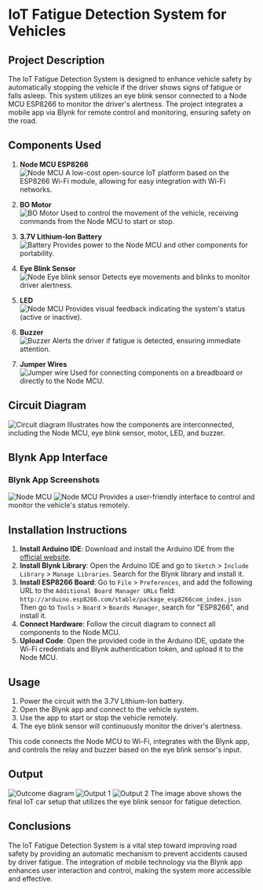 
# IoT Fatigue Detection System for Vehicles

## Project Description
The IoT Fatigue Detection System is designed to enhance vehicle safety by automatically stopping the vehicle if the driver shows signs of fatigue or falls asleep. This system utilizes an eye blink sensor connected to a Node MCU ESP8266 to monitor the driver's alertness. The project integrates a mobile app via Blynk for remote control and monitoring, ensuring safety on the road.

## Components Used

1. **Node MCU ESP8266**  
   <img src="img/NODE MCU.png" alt="Node MCU"/> 
   A low-cost open-source IoT platform based on the ESP8266 Wi-Fi module, allowing for easy integration with Wi-Fi networks.

1. **BO Motor**  
   <img src="img/bo motor.jpg" alt="BO Motor"/> 
   Used to control the movement of the vehicle, receiving commands from the Node MCU to start or stop.

2. **3.7V Lithium-Ion Battery**  
   <img src="img/battery.jpeg" alt="Battery"/> 
   Provides power to the Node MCU and other components for portability.

3. **Eye Blink Sensor**  
   <img src="img/sensor.webp" alt="Node Eye blink sensor"/> 
   Detects eye movements and blinks to monitor driver alertness.

4. **LED**  
   <img src="" alt="Node MCU"/> 
   Provides visual feedback indicating the system's status (active or inactive).

5. **Buzzer**  
   <img src="img/buzzer.jpeg" alt="Buzzer"/> 
   Alerts the driver if fatigue is detected, ensuring immediate attention.

6. **Jumper Wires**  
   <img src="img/wire.jpeg" alt="Jumper wire"/>
   Used for connecting components on a breadboard or directly to the Node MCU.

## Circuit Diagram
<img src="img/circuit diagram.png" alt="Circuit diagram"/>  
Illustrates how the components are interconnected, including the Node MCU, eye blink sensor, motor, LED, and buzzer.

## Blynk App Interface
### Blynk App Screenshots
<img src="" alt="Node MCU"/> 
<img src="" alt="Node MCU"/>
Provides a user-friendly interface to control and monitor the vehicle's status remotely.

## Installation Instructions
1. **Install Arduino IDE**: Download and install the Arduino IDE from the [official website](https://www.arduino.cc/en/software).
2. **Install Blynk Library**: Open the Arduino IDE and go to `Sketch` > `Include Library` > `Manage Libraries`. Search for the Blynk library and install it.
3. **Install ESP8266 Board**: Go to `File` > `Preferences`, and add the following URL to the `Additional Board Manager URLs` field:  
   `http://arduino.esp8266.com/stable/package_esp8266com_index.json`  
   Then go to `Tools` > `Board` > `Boards Manager`, search for "ESP8266", and install it.
4. **Connect Hardware**: Follow the circuit diagram to connect all components to the Node MCU.
5. **Upload Code**: Open the provided code in the Arduino IDE, update the Wi-Fi credentials and Blynk authentication token, and upload it to the Node MCU.

## Usage
1. Power the circuit with the 3.7V Lithium-Ion battery.
2. Open the Blynk app and connect to the vehicle system.
3. Use the app to start or stop the vehicle remotely.
4. The eye blink sensor will continuously monitor the driver's alertness.


This code connects the Node MCU to Wi-Fi, integrates with the Blynk app, and controls the relay and buzzer based on the eye blink sensor's input.

## Output
<img src="img/iot project outcome.jpg" alt="Outcome diagram"/>  
<img src="img/output1.jpg" alt="Output 1"/>
<img src="img/output2.png" alt="Output 2"/>
The image above shows the final IoT car setup that utilizes the eye blink sensor for fatigue detection.

## Conclusions
The IoT Fatigue Detection System is a vital step toward improving road safety by providing an automatic mechanism to prevent accidents caused by driver fatigue. The integration of mobile technology via the Blynk app enhances user interaction and control, making the system more accessible and effective.
